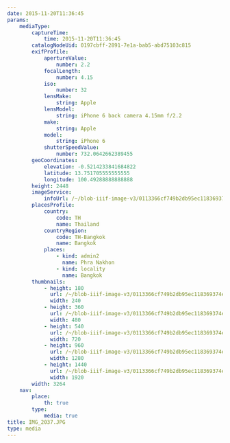 ```yaml
---
date: 2015-11-20T11:36:45
params:
    mediaType:
        captureTime:
            time: 2015-11-20T11:36:45
        catalogNodeUid: 0197cbff-2891-7e1a-bab5-abd75103c815
        exifProfile:
            apertureValue:
                number: 2.2
            focalLength:
                number: 4.15
            iso:
                number: 32
            lensMake:
                string: Apple
            lensModel:
                string: iPhone 6 back camera 4.15mm f/2.2
            make:
                string: Apple
            model:
                string: iPhone 6
            shutterSpeedValue:
                number: 732.0642662389455
        geoCoordinates:
            elevation: -0.5214233841684822
            latitude: 13.751705555555555
            longitude: 100.49288888888888
        height: 2448
        imageService:
            infoUrl: /~/blob-iiif-image-v3/0113366cf749b2db95ec118369374ef876fb29c6585e01b94408ab693fa219ae/info.json
        placesProfile:
            country:
                code: TH
                name: Thailand
            countryRegion:
                code: TH-Bangkok
                name: Bangkok
            places:
                - kind: admin2
                  name: Phra Nakhon
                - kind: locality
                  name: Bangkok
        thumbnails:
            - height: 180
              url: /~/blob-iiif-image-v3/0113366cf749b2db95ec118369374ef876fb29c6585e01b94408ab693fa219ae/full/240%2C180/0/default.jpg
              width: 240
            - height: 360
              url: /~/blob-iiif-image-v3/0113366cf749b2db95ec118369374ef876fb29c6585e01b94408ab693fa219ae/full/480%2C360/0/default.jpg
              width: 480
            - height: 540
              url: /~/blob-iiif-image-v3/0113366cf749b2db95ec118369374ef876fb29c6585e01b94408ab693fa219ae/full/720%2C540/0/default.jpg
              width: 720
            - height: 960
              url: /~/blob-iiif-image-v3/0113366cf749b2db95ec118369374ef876fb29c6585e01b94408ab693fa219ae/full/1280%2C960/0/default.jpg
              width: 1280
            - height: 1440
              url: /~/blob-iiif-image-v3/0113366cf749b2db95ec118369374ef876fb29c6585e01b94408ab693fa219ae/full/1920%2C1440/0/default.jpg
              width: 1920
        width: 3264
    nav:
        place:
            th: true
        type:
            media: true
title: IMG_2037.JPG
type: media
---
```

